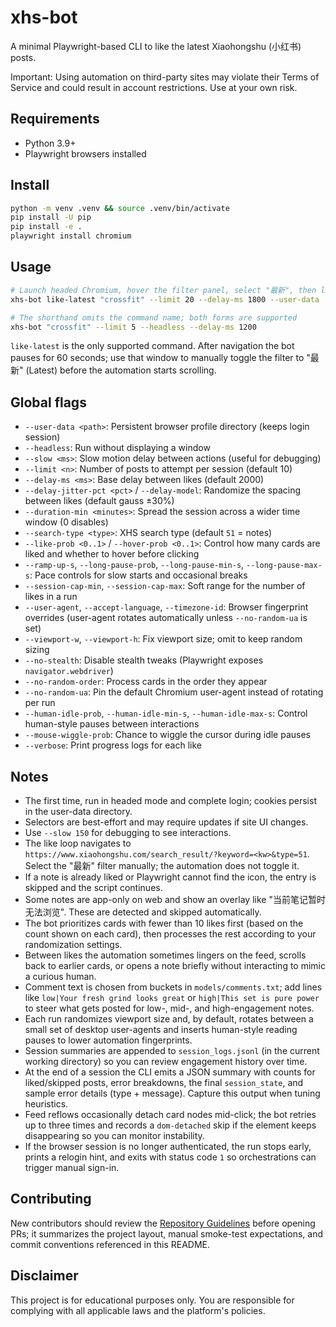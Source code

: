 xhs-bot
=======

A minimal Playwright-based CLI to like the latest Xiaohongshu (小红书) posts.

Important: Using automation on third-party sites may violate their Terms of Service and could result in account restrictions. Use at your own risk.

Requirements
-----------
- Python 3.9+
- Playwright browsers installed

Install
-------

```bash
python -m venv .venv && source .venv/bin/activate
pip install -U pip
pip install -e .
playwright install chromium
```

Usage
-----

```bash
# Launch headed Chromium, hover the filter panel, select "最新", then let the loop run
xhs-bot like-latest "crossfit" --limit 20 --delay-ms 1800 --user-data ./LoginInfo

# The shorthand omits the command name; both forms are supported
xhs-bot "crossfit" --limit 5 --headless --delay-ms 1200
```

`like-latest` is the only supported command. After navigation the bot pauses for 60 seconds;
use that window to manually toggle the filter to "最新" (Latest) before the automation starts scrolling.

Global flags
------------

- `--user-data <path>`: Persistent browser profile directory (keeps login session)
- `--headless`: Run without displaying a window
- `--slow <ms>`: Slow motion delay between actions (useful for debugging)
- `--limit <n>`: Number of posts to attempt per session (default 10)
- `--delay-ms <ms>`: Base delay between likes (default 2000)
- `--delay-jitter-pct <pct>` / `--delay-model`: Randomize the spacing between likes (default gauss ±30%)
- `--duration-min <minutes>`: Spread the session across a wider time window (0 disables)
- `--search-type <type>`: XHS search type (default `51` = notes)
- `--like-prob <0..1>` / `--hover-prob <0..1>`: Control how many cards are liked and whether to hover before clicking
- `--ramp-up-s`, `--long-pause-prob`, `--long-pause-min-s`, `--long-pause-max-s`: Pace controls for slow starts and occasional breaks
- `--session-cap-min`, `--session-cap-max`: Soft range for the number of likes in a run
- `--user-agent`, `--accept-language`, `--timezone-id`: Browser fingerprint overrides (user-agent rotates automatically unless `--no-random-ua` is set)
- `--viewport-w`, `--viewport-h`: Fix viewport size; omit to keep random sizing
- `--no-stealth`: Disable stealth tweaks (Playwright exposes `navigator.webdriver`)
- `--no-random-order`: Process cards in the order they appear
- `--no-random-ua`: Pin the default Chromium user-agent instead of rotating per run
- `--human-idle-prob`, `--human-idle-min-s`, `--human-idle-max-s`: Control human-style pauses between interactions
- `--mouse-wiggle-prob`: Chance to wiggle the cursor during idle pauses
- `--verbose`: Print progress logs for each like

Notes
-----
- The first time, run in headed mode and complete login; cookies persist in the user-data directory.
- Selectors are best-effort and may require updates if site UI changes.
- Use `--slow 150` for debugging to see interactions.
- The like loop navigates to `https://www.xiaohongshu.com/search_result/?keyword=<kw>&type=51`. Select the "最新" filter manually; the automation does not toggle it.
- If a note is already liked or Playwright cannot find the icon, the entry is skipped and the script continues.
- Some notes are app-only on web and show an overlay like "当前笔记暂时无法浏览". These are detected and skipped automatically.
- The bot prioritizes cards with fewer than 10 likes first (based on the count shown on each card), then processes the rest according to your randomization settings.
- Between likes the automation sometimes lingers on the feed, scrolls back to earlier cards, or opens a note briefly without interacting to mimic a curious human.
- Comment text is chosen from buckets in `models/comments.txt`; add lines like `low|Your fresh grind looks great` or `high|This set is pure power` to steer what gets posted for low-, mid-, and high-engagement notes.
- Each run randomizes viewport size and, by default, rotates between a small set of desktop user-agents and inserts human-style reading pauses to lower automation fingerprints.
- Session summaries are appended to `session_logs.jsonl` (in the current working directory) so you can review engagement history over time.
- At the end of a session the CLI emits a JSON summary with counts for liked/skipped posts, error breakdowns, the final `session_state`, and sample error details (type + message). Capture this output when tuning heuristics.
- Feed reflows occasionally detach card nodes mid-click; the bot retries up to three times and records a `dom-detached` skip if the element keeps disappearing so you can monitor instability.
- If the browser session is no longer authenticated, the run stops early, prints a relogin hint, and exits with status code `1` so orchestrations can trigger manual sign-in.

Contributing
------------
New contributors should review the [Repository Guidelines](AGENTS.md) before opening PRs; it summarizes the project layout, manual smoke-test expectations, and commit conventions referenced in this README.

Disclaimer
----------
This project is for educational purposes only. You are responsible for complying with all applicable laws and the platform's policies.
